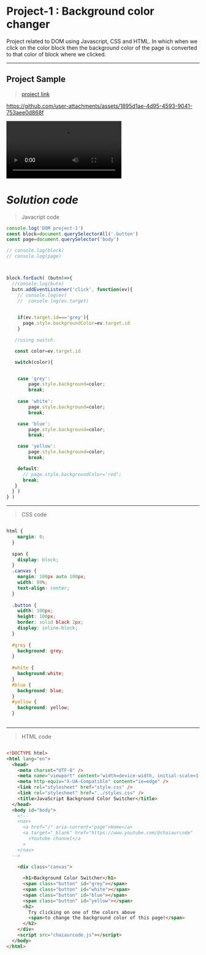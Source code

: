 
# Project-1 : Background color changer

Project related to DOM using Javascript, CSS and HTML. In which when we click on the color block then the background color of the page is converted to that color of block where we clicked.


---
## **Project Sample**
> [project link]()

https://github.com/user-attachments/assets/1895d1ae-4d95-4593-9041-753aee0d868f



<video controls src="Screen Recording 2024-10-02 204529.mp4" title="Title"></video>








# *Solution code*


>Javacript code 

```  Javascript
console.log('DOM project-1')
const block=document.querySelectorAll('.button')
const page=document.querySelector('body')

// console.log(block)
// console.log(page)



block.forEach( (butn)=>{
  //console.log(butn)
  butn.addEventListener('click', function(ev){
    // console.log(ev)
    //  console.log(ev.target)
    

    if(ev.target.id==='grey'){
      page.style.backgroundColor=ev.target.id
    }

   //using switch.

   const color=ev.target.id

   switch(color){


    case 'grey':
        page.style.background=color;
        break;
 
    case 'white':
        page.style.background=color;
        break;

    case 'blue':
        page.style.background=color;
        break;

    case 'yellow':
        page.style.background=color;
        break;

    default:
      // page.style.backgroundColor='red';
      break;
   }
  } )
} )

```

---

> CSS code
```css

html {
    margin: 0;
  }
  
  span {
    display: block;
  }
  .canvas {
    margin: 100px auto 100px;
    width: 80%;
    text-align: center;
  }
  
  .button {
    width: 100px;
    height: 100px;
    border: solid black 2px;
    display: inline-block;
  }
  
  #grey {
    background: grey;
  }
  
  #white {
    background:white;
  }
  #blue {
    background: blue;
  }
  #yellow {
    background: yellow;
  }
  
```
---

>HTML code

```HTML

<!DOCTYPE html>
<html lang="en">
  <head>
    <meta charset="UTF-8" />
    <meta name="viewport" content="width=device-width, initial-scale=1.0" />
    <meta http-equiv="X-UA-Compatible" content="ie=edge" />
    <link rel="stylesheet" href="style.css" />
    <link rel="stylesheet" href="../styles.css" />
    <title>JavaScript Background Color Switcher</title>
  </head>
  <body id="body">
    <!--
    <nav>
      <a href="/" aria-current="page">Home</a>
      <a target="_blank" href="https://www.youtube.com/@chaiaurcode"
        >Youtube channel</a
      >
    </nav>
  -->

    <div class="canvas">
     
      <h1>Background Color Switcher</h1>
      <span class="button" id="grey"></span>
      <span class="button" id="white"></span>
      <span class="button" id="blue"></span>
      <span class="button" id="yellow"></span>
      <h2>
        Try clicking on one of the colors above
        <span>to change the background color of this page!</span>
      </h2>
    </div>
    <script src="chaiaurcode.js"></script>
  </body>
</html>

```



